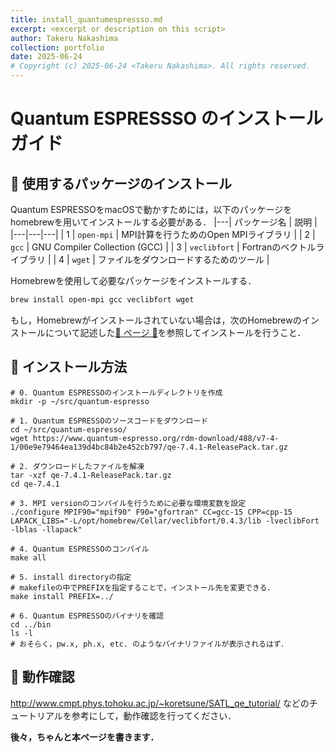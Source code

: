 ```yaml
---
title: install_quantumespressso.md
excerpt: <excerpt or description on this script>
author: Takeru Nakashima
collection: portfolio
date: 2025-06-24
# Copyright (c) 2025-06-24 <Takeru Nakashima>. All rights reserved.
---
```


# Quantum ESPRESSSO のインストールガイド

## 🍺 使用するパッケージのインストール

Quantum ESPRESSOをmacOSで動かすためには，以下のパッケージをhomebrewを用いてインストールする必要がある．
|---| パッケージ名 | 説明 |
|---|---|---|
| 1 | `open-mpi` | MPI計算を行うためのOpen MPIライブラリ |
| 2 | `gcc` | GNU Compiler Collection (GCC) |
| 3 | `veclibfort` | Fortranのベクトルライブラリ |
| 4 | `wget` | ファイルをダウンロードするためのツール |

Homebrewを使用して必要なパッケージをインストールする．
   ```bash
   brew install open-mpi gcc veclibfort wget
   ```

もし，Homebrewがインストールされていない場合は，次のHomebrewのインストールについて記述した[🍺 ページ 🍺](../../env4mac/sec/homebrew.md)を参照してインストールを行うこと．


## 🔧 インストール方法

```
# 0. Quantum ESPRESSOのインストールディレクトリを作成
mkdir -p ~/src/quantum-espresso

# 1. Quantum ESPRESSOのソースコードをダウンロード
cd ~/src/quantum-espresso/
wget https://www.quantum-espresso.org/rdm-download/488/v7-4-1/00e9e79464ea139d4bc84b2e452cb797/qe-7.4.1-ReleasePack.tar.gz

# 2. ダウンロードしたファイルを解凍
tar -xzf qe-7.4.1-ReleasePack.tar.gz
cd qe-7.4.1

# 3. MPI versionのコンパイルを行うために必要な環境変数を設定
./configure MPIF90="mpif90" F90="gfortran" CC=gcc-15 CPP=cpp-15 LAPACK_LIBS="-L/opt/homebrew/Cellar/veclibfort/0.4.3/lib -lveclibFort -lblas -llapack"

# 4. Quantum ESPRESSOのコンパイル
make all

# 5. install directoryの指定
# makefileの中でPREFIXを指定することで，インストール先を変更できる．
make install PREFIX=../

# 6. Quantum ESPRESSOのバイナリを確認
cd ../bin
ls -l 
# おそらく，pw.x, ph.x, etc. のようなバイナリファイルが表示されるはず．
```


## 🧪 動作確認
http://www.cmpt.phys.tohoku.ac.jp/~koretsune/SATL_qe_tutorial/
などのチュートリアルを参考にして，動作確認を行ってください．

**後々，ちゃんと本ページを書きます．**
